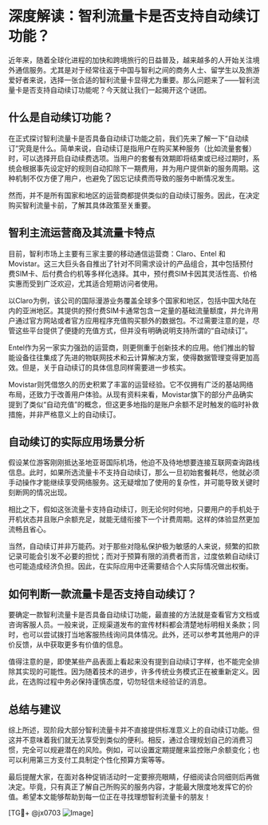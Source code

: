 # 深度解读：智利流量卡是否支持自动续订功能？

近年来，随着全球化进程的加快和跨境旅行的日益普及，越来越多的人开始关注境外通信服务。尤其是对于经常往返于中国与智利之间的商务人士、留学生以及旅游爱好者来说，选择一张合适的智利流量卡显得尤为重要。那么问题来了——智利流量卡是否支持自动续订功能呢？今天就让我们一起揭开这个谜团。

## 什么是自动续订功能？

在正式探讨智利流量卡是否具备自动续订功能之前，我们先来了解一下“自动续订”究竟是什么。简单来说，自动续订是指用户在购买某种服务（比如流量套餐）时，可以选择开启自动续费选项。当用户的套餐有效期即将结束或已经过期时，系统会根据事先设定好的规则自动扣除下一期费用，并为用户提供新的服务周期。这种机制不仅方便了用户，也避免了因忘记续费而导致的服务中断情况发生。

然而，并不是所有国家和地区的运营商都提供类似的自动续订服务。因此，在决定购买智利流量卡前，了解其具体政策至关重要。

## 智利主流运营商及其流量卡特点

目前，智利市场上主要有三家主要的移动通信运营商：Claro、Entel 和 Movistar。这三大巨头各自推出了针对不同需求设计的产品组合，其中包括预付费SIM卡、后付费合约机等多样化选择。其中，预付费SIM卡因其灵活性高、价格实惠而受到广泛欢迎，尤其适合短期访问者使用。

以Claro为例，该公司的国际漫游业务覆盖全球多个国家和地区，包括中国大陆在内的亚洲地区。其提供的预付费SIM卡通常包含一定量的基础流量额度，并允许用户通过官方网站或者官方应用程序充值购买额外的数据包。不过需要注意的是，尽管这些平台提供了便捷的充值方式，但并没有明确说明支持所谓的“自动续订”。

Entel作为另一家实力强劲的运营商，则更侧重于创新技术的应用。他们推出的智能设备往往集成了先进的物联网技术和云计算解决方案，使得数据管理变得更加高效。但是，关于自动续订的具体信息同样需要进一步核实。

Movistar则凭借悠久的历史积累了丰富的运营经验。它不仅拥有广泛的基站网络布局，还致力于改善用户体验。从现有资料来看，Movistar旗下的部分产品确实提到了类似“自动充值”的概念，但这更多地指的是账户余额不足时触发的临时补救措施，并非严格意义上的自动续订。

## 自动续订的实际应用场景分析

假设某位游客刚刚抵达圣地亚哥国际机场，他迫不及待地想要连接互联网查询路线信息。此时，如果所选流量卡不支持自动续订，那么一旦初始套餐耗尽，他就必须手动操作才能继续享受网络服务。这无疑增加了使用的复杂性，并可能导致关键时刻断网的情况出现。

相比之下，假如这张流量卡支持自动续订，则无论何时何地，只要用户的手机处于开机状态并且账户余额充足，就能无缝衔接下一个计费周期。这样的体验显然更加流畅且省心。

当然，自动续订并非万能药。对于那些对隐私保护极为敏感的人来说，频繁的扣款记录可能会引发不必要的担忧；而对于预算有限的消费者而言，过度依赖自动续订也可能造成经济负担。因此，在实际应用中还需要结合个人实际情况做出权衡。

## 如何判断一款流量卡是否支持自动续订？

要确定一款智利流量卡是否具备自动续订功能，最直接的方法就是查看官方文档或咨询客服人员。一般来说，正规渠道发布的宣传材料都会清楚地标明相关条款；同时，也可以尝试拨打当地客服热线询问具体情况。此外，还可以参考其他用户的评价反馈，从中获取更多有价值的信息。

值得注意的是，即使某些产品表面上看起来没有提到自动续订字样，也不能完全排除其实现的可能性。因为随着技术的进步，许多传统业务模式正在被重新定义。因此，在选购过程中务必保持谨慎态度，切勿轻信未经验证的消息。

## 总结与建议

综上所述，现阶段大部分智利流量卡并不直接提供标准意义上的自动续订功能。但这并不意味着我们就无法享受到类似的便利。相反，通过合理规划自己的消费习惯，完全可以规避潜在的风险。例如，可以设置定期提醒来监控账户余额变化；也可以利用第三方支付工具制定个性化预算方案等等。

最后提醒大家，在面对各种促销活动时一定要擦亮眼睛，仔细阅读合同细则后再做决定。毕竟，只有真正了解自己所购买的服务内容，才能最大限度地发挥它的价值。希望本文能够帮助到每一位正在寻找理想智利流量卡的朋友！

[TG💪+ @jx0703 ![Image](https://github.com/user-attachments/assets/dbca1d08-cadb-493c-b0ec-ad6f7a83f270)]